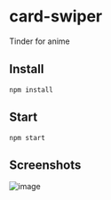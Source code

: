 # card-swiper

Tinder for anime

## Install

```
npm install
```

## Start

``` 
npm start
```

## Screenshots

![image](https://user-images.githubusercontent.com/101666367/233799491-99bd995c-d136-47bd-ace0-b847b6e48899.png)
